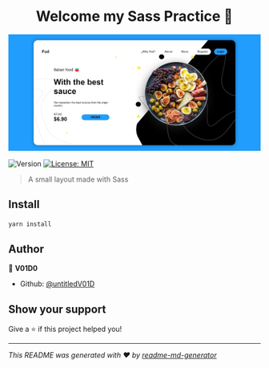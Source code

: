 <h1 align="center">Welcome my Sass Practice 👋</h1>

<p align="center">
  <a href="" target="_blank" rel="noopener noreferrer">
    <img src="./docs/images/screenshot.jpeg" alt="Elk logo">
  </a>
</p>

<p>
  <img alt="Version" src="https://img.shields.io/badge/version-1.0.0-blue.svg?cacheSeconds=2592000" />
  <a href="#" target="_blank">
    <img alt="License: MIT" src="https://img.shields.io/badge/License-MIT-yellow.svg" />
  </a>
</p>

> A small layout made with Sass

## Install

```sh
yarn install
```

## Author

👤 **V01D0**

* Github: [@untitledV01D](https://github.com/untitledV01D)

## Show your support

Give a ⭐️ if this project helped you!

***
_This README was generated with ❤️ by [readme-md-generator](https://github.com/kefranabg/readme-md-generator)_